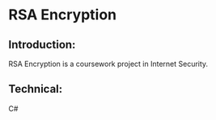# RSA Encryption
## Introduction: 
RSA Encryption is a coursework project in Internet Security. 
## Technical:
C#
